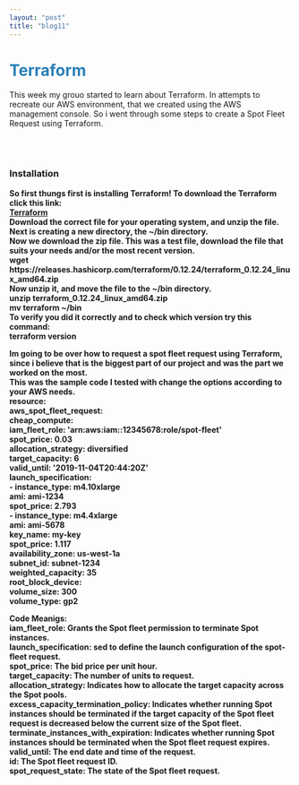 ```yaml
---
layout: "post"
title: "blog11"
---
```


<h1><div style="color:#2980B9">Terraform</div></h1>

<p>
This week my grouo started to learn about Terraform. In attempts to recreate our AWS environment, that we created using the AWS management console. So i went through some steps to create a Spot Fleet Request using Terraform.
</p>
<br>
<br>
<h3>Installation</h3>
<b>
<p>
So first thungs first is installing Terraform! To download the Terraform click this link: <br>
<a href="https://www.terraform.io/downloads.html">Terraform</a><br>
Download the correct file for your operating system, and unzip the file.<br>
Next is creating a new directory, the ~/bin directory.<br>
Now we download the zip file. This was a test file, download the file that suits your needs and/or the most recent version.<br> 
wget https://releases.hashicorp.com/terraform/0.12.24/terraform_0.12.24_linux_amd64.zip<br>
Now unzip it, and move the file to the ~/bin directory.<br>
unzip terraform_0.12.24_linux_amd64.zip<br>
mv terraform ~/bin<br>
To verify you did it correctly and to check which version try this command:<br>
terraform version<br>
</p>

<p>
Im going to be over how to request a spot fleet request using Terraform, since i believe that is the biggest part of our project and was the part we worked on the most. <br> 
This was the sample code I tested with change the options according to your AWS needs.<br>
resource:<br>
  aws_spot_fleet_request:<br>
    cheap_compute:<br>
      iam_fleet_role: 'arn:aws:iam::12345678:role/spot-fleet'<br>
      spot_price: 0.03<br>
      allocation_strategy: diversified<br>
      target_capacity: 6<br>
      valid_until: '2019-11-04T20:44:20Z'<br>
      launch_specification:<br>
        -
          instance_type: m4.10xlarge<br>
          ami: ami-1234<br>
          spot_price: 2.793<br>
        -
          instance_type: m4.4xlarge<br>
          ami: ami-5678<br>
          key_name: my-key<br>
          spot_price: 1.117<br>
          availability_zone: us-west-1a<br>
          subnet_id: subnet-1234<br>
          weighted_capacity: 35<br>
          root_block_device:<br>
            volume_size: 300<br>
            volume_type: gp2<br>          
</p>

<p>
Code Meanigs:<br>
iam_fleet_role: Grants the Spot fleet permission to terminate Spot instances. <br>
launch_specification: sed to define the launch configuration of the spot-fleet request.<br>
spot_price: The bid price per unit hour.<br>
target_capacity: The number of units to request.<br>
allocation_strategy: Indicates how to allocate the target capacity across the Spot pools.<br>
excess_capacity_termination_policy:  Indicates whether running Spot instances should be terminated if the target capacity of the Spot fleet request is decreased below the current size of the Spot fleet.<br>
terminate_instances_with_expiration: Indicates whether running Spot instances should be terminated when the Spot fleet request expires.<br>
valid_until: The end date and time of the request.<br>
id: The Spot fleet request ID.<br>
spot_request_state: The state of the Spot fleet request.<br>
</p>

